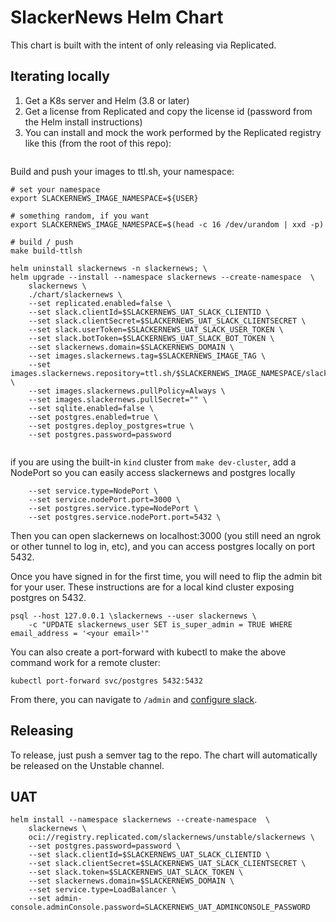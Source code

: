 # SlackerNews Helm Chart

This chart is built with the intent of only releasing via Replicated.

## Iterating locally

1. Get a K8s server and Helm (3.8 or later)
2. Get a license from Replicated and copy the license id (password from the Helm install instructions)
3. You can install and mock the work performed by the Replicated registry like this (from the root of this repo):

```

```

Build and push your images to ttl.sh, your namespace:

```
# set your namespace
export SLACKERNEWS_IMAGE_NAMESPACE=${USER}

# something random, if you want
export SLACKERNEWS_IMAGE_NAMESPACE=$(head -c 16 /dev/urandom | xxd -p)

# build / push
make build-ttlsh
```

```
helm uninstall slackernews -n slackernews; \
helm upgrade --install --namespace slackernews --create-namespace  \
    slackernews \
    ./chart/slackernews \
    --set replicated.enabled=false \
    --set slack.clientId=$SLACKERNEWS_UAT_SLACK_CLIENTID \
    --set slack.clientSecret=$SLACKERNEWS_UAT_SLACK_CLIENTSECRET \
    --set slack.userToken=$SLACKERNEWS_UAT_SLACK_USER_TOKEN \
    --set slack.botToken=$SLACKERNEWS_UAT_SLACK_BOT_TOKEN \
    --set slackernews.domain=$SLACKERNEWS_DOMAIN \
    --set images.slackernews.tag=$SLACKERNEWS_IMAGE_TAG \
    --set images.slackernews.repository=ttl.sh/$SLACKERNEWS_IMAGE_NAMESPACE/slackernews:12h \
    --set images.slackernews.pullPolicy=Always \
    --set images.slackernews.pullSecret="" \
    --set sqlite.enabled=false \
    --set postgres.enabled=true \
    --set postgres.deploy_postgres=true \
    --set postgres.password=password 
    
```

if you are using the built-in `kind` cluster from `make dev-cluster`, add a NodePort so you can easily access slackernews and postgres locally

```
    --set service.type=NodePort \
    --set service.nodePort.port=3000 \
    --set postgres.service.type=NodePort \
    --set postgres.service.nodePort.port=5432 \
```

Then you can open slackernews on localhost:3000 (you still need an ngrok or other tunnel to log in, etc), and you can
access postgres locally on port 5432.

Once you have signed in for the first time, you will need to flip the admin bit for your user. 
These instructions are for a local kind cluster exposing postgres on 5432. 

```shell
psql --host 127.0.0.1 \slackernews --user slackernews \
    -c "UPDATE slackernews_user SET is_super_admin = TRUE WHERE email_address = '<your email>'"
```

You can also create a port-forward with kubectl to make the above command work for a remote cluster:

```shell
kubectl port-forward svc/postgres 5432:5432
```

From there, you can navigate to `/admin` and [configure slack](../../CONTRIBUTING.md#configuring-a-slack-app).

## Releasing

To release, just push a semver tag to the repo. The chart will automatically be released on the Unstable channel.

## UAT

```
helm install --namespace slackernews --create-namespace  \
    slackernews \
    oci://registry.replicated.com/slackernews/unstable/slackernews \
    --set postgres.password=password \
    --set slack.clientId=$SLACKERNEWS_UAT_SLACK_CLIENTID \
    --set slack.clientSecret=$SLACKERNEWS_UAT_SLACK_CLIENTSECRET \
    --set slack.token=$SLACKERNEWS_UAT_SLACK_TOKEN \
    --set slackernews.domain=$SLACKERNEWS_DOMAIN \
    --set service.type=LoadBalancer \
    --set admin-console.adminConsole.password=SLACKERNEWS_UAT_ADMINCONSOLE_PASSWORD 
```
